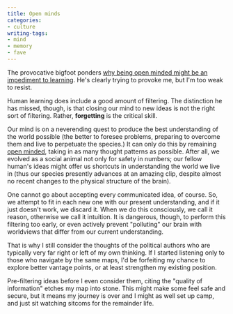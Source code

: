 ```yaml
---
title: Open minds
categories:
- culture
writing-tags:
- mind
- memory
- fave
---
```


The provocative bigfoot ponders [why being open minded might be an impediment to
learning][1].  He's clearly trying to provoke me, but I'm too weak to resist.

   [1]: http://www.greeblie.com/theyeti/arch/014267.html

Human learning does include a good amount of filtering.  The distinction he has missed, though, is that closing our mind to new ideas is not the right sort of filtering.  Rather, **forgetting** is the critical skill.

Our mind is on a neverending quest to produce the best understanding of the world possible (the better to foresee problems, preparing to overcome them and live to perpetuate the species.)  It can only do this by remaining [open minded][2], taking in as many thought patterns as possible.  After all, we evolved as a social animal not only for safety in numbers; our fellow human's ideas might offer us shortcuts in understanding the world we live in (thus our species presently advances at an amazing clip, despite almost no recent changes to the physical structure of the brain).

   [2]: http://www.cogsci.princeton.edu/cgi-bin/webwn2.0?stage=1&word=open-minded

One cannot go about accepting every communicated idea, of course.  So, we attempt to fit in each new one with our present understanding, and if it just doesn't work, we discard it.  When we do this consciously, we call it reason, otherwise we call it intuition.  It is dangerous, though, to perform this filtering too early, or even actively prevent "polluting" our brain with worldviews that differ from our current understanding.

That is why I still consider the thoughts of the political authors who are typically very far right or left of my own thinking.  If I started listening only to those who navigate by the same maps, I'd be forfeiting my chance to explore better vantage points, or at least strengthen my existing position.

Pre-filtering ideas before I even consider them, citing the "quality of information" etches my map into stone.  This might make some feel safe and secure, but it means my journey is over and I might as well set up camp, and just sit watching sitcoms for the remainder life.

